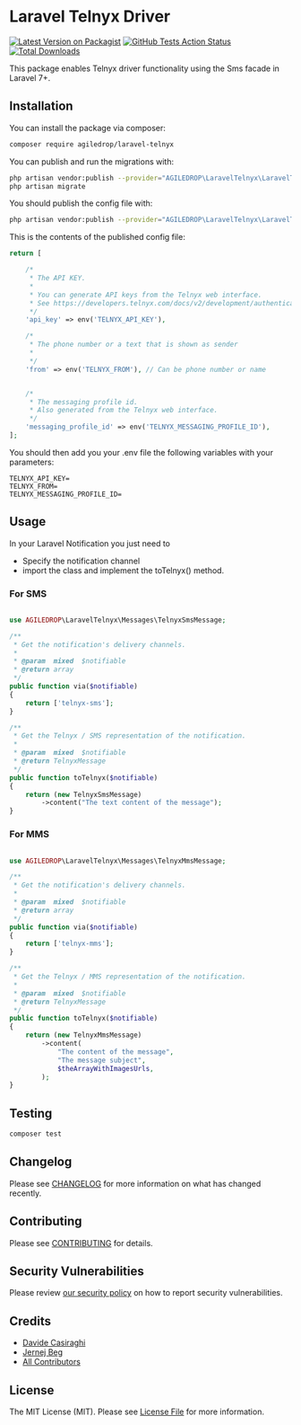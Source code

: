 # Laravel Telnyx Driver

[![Latest Version on Packagist](https://img.shields.io/packagist/v/agiledrop/laravel-telnyx.svg?style=flat-square)](https://packagist.org/packages/agiledrop/laravel-telnyx)
[![GitHub Tests Action Status](https://img.shields.io/github/workflow/status/agiledrop/laravel-telnyx/Tests?label=tests)](https://github.com/agiledrop/laravel-telnyx/actions?query=workflow%Tests+branch%3Amaster)
[![Total Downloads](https://img.shields.io/packagist/dt/agiledrop/laravel-telnyx.svg?style=flat-square)](https://packagist.org/packages/agiledrop/laravel-telnyx)

This package enables Telnyx driver functionality using the Sms facade in Laravel 7+.   


## Installation

You can install the package via composer:

```bash
composer require agiledrop/laravel-telnyx
```

You can publish and run the migrations with:

```bash
php artisan vendor:publish --provider="AGILEDROP\LaravelTelnyx\LaravelTelnyxServiceProvider" --tag="migrations"
php artisan migrate
```

You should publish the config file with:
```bash
php artisan vendor:publish --provider="AGILEDROP\LaravelTelnyx\LaravelTelnyxServiceProvider" --tag="config"
```

This is the contents of the published config file:

```php
return [

    /*
     * The API KEY.
     *
     * You can generate API keys from the Telnyx web interface. 
     * See https://developers.telnyx.com/docs/v2/development/authentication for details
     */
    'api_key' => env('TELNYX_API_KEY'),

    /*
     * The phone number or a text that is shown as sender
     * 
     */
    'from' => env('TELNYX_FROM'), // Can be phone number or name


    /*
     * The messaging profile id.
     * Also generated from the Telnyx web interface. 
     */
	'messaging_profile_id' => env('TELNYX_MESSAGING_PROFILE_ID'),
];
```

You should then add you your .env file the following variables with your parameters:
```
TELNYX_API_KEY=
TELNYX_FROM=
TELNYX_MESSAGING_PROFILE_ID=
```

## Usage

In your Laravel Notification you just need to 
- Specify the notification channel
- import the class and implement the toTelnyx() method.

### For SMS
``` php

use AGILEDROP\LaravelTelnyx\Messages\TelnyxSmsMessage;

/**
 * Get the notification's delivery channels.
 *
 * @param  mixed  $notifiable
 * @return array
 */
public function via($notifiable)
{
    return ['telnyx-sms'];
}

/**
 * Get the Telnyx / SMS representation of the notification.
 *
 * @param  mixed  $notifiable
 * @return TelnyxMessage
 */
public function toTelnyx($notifiable)
{
    return (new TelnyxSmsMessage)
        ->content("The text content of the message");
}
```

### For MMS
``` php

use AGILEDROP\LaravelTelnyx\Messages\TelnyxMmsMessage;

/**
 * Get the notification's delivery channels.
 *
 * @param  mixed  $notifiable
 * @return array
 */
public function via($notifiable)
{
    return ['telnyx-mms'];
}

/**
 * Get the Telnyx / MMS representation of the notification.
 *
 * @param  mixed  $notifiable
 * @return TelnyxMessage
 */
public function toTelnyx($notifiable)
{
    return (new TelnyxMmsMessage)
        ->content(
            "The content of the message",
            "The message subject",
            $theArrayWithImagesUrls,
        );
}
```

## Testing

``` bash
composer test
```

## Changelog

Please see [CHANGELOG](CHANGELOG.md) for more information on what has changed recently.

## Contributing

Please see [CONTRIBUTING](.github/CONTRIBUTING.md) for details.

## Security Vulnerabilities

Please review [our security policy](../../security/policy) on how to report security vulnerabilities.

## Credits

- [Davide Casiraghi](https://github.com/DavideCasiraghi)
- [Jernej Beg](https://github.com/jernejbeg)
- [All Contributors](../../contributors)

## License

The MIT License (MIT). Please see [License File](LICENSE.md) for more information.
